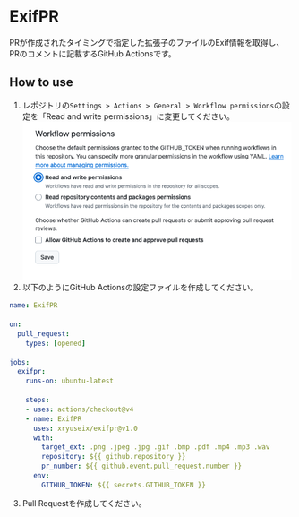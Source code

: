 # ExifPR

PRが作成されたタイミングで指定した拡張子のファイルのExif情報を取得し、PRのコメントに記載するGitHub Actionsです。

## How to use

1. レポジトリの`Settings > Actions > General > Workflow permissions`の設定を「Read and write permissions」に変更してください。
![image](./assets/image.png)
2. 以下のようにGitHub Actionsの設定ファイルを作成してください。

```yaml
name: ExifPR

on:
  pull_request:
    types: [opened]

jobs:
  exifpr:
    runs-on: ubuntu-latest

    steps:
    - uses: actions/checkout@v4
    - name: ExifPR
      uses: xryuseix/exifpr@v1.0
      with:
        target_ext: .png .jpeg .jpg .gif .bmp .pdf .mp4 .mp3 .wav
        repository: ${{ github.repository }}
        pr_number: ${{ github.event.pull_request.number }}
      env:
        GITHUB_TOKEN: ${{ secrets.GITHUB_TOKEN }}
```

3. Pull Requestを作成してください。
